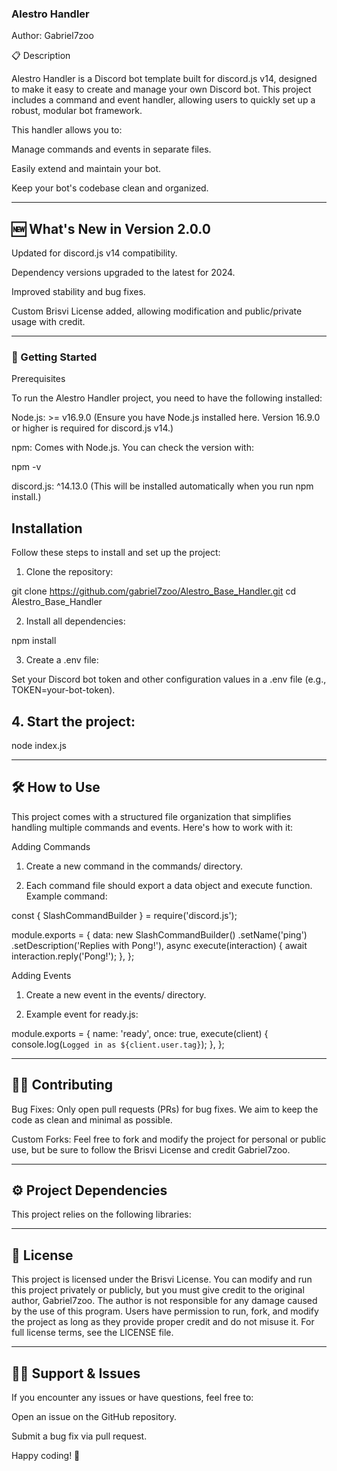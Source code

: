 ### Alestro Handler


Author: Gabriel7zoo

📋 Description

Alestro Handler is a Discord bot template built for discord.js v14, designed to make it easy to create and manage your own Discord bot. This project includes a command and event handler, allowing users to quickly set up a robust, modular bot framework.

This handler allows you to:

Manage commands and events in separate files.

Easily extend and maintain your bot.

Keep your bot's codebase clean and organized.



---

## 🆕 What's New in Version 2.0.0

Updated for discord.js v14 compatibility.

Dependency versions upgraded to the latest for 2024.

Improved stability and bug fixes.

Custom Brisvi License added, allowing modification and public/private usage with credit.



---

### 🚀 Getting Started

Prerequisites

To run the Alestro Handler project, you need to have the following installed:

Node.js: >= v16.9.0
(Ensure you have Node.js installed here. Version 16.9.0 or higher is required for discord.js v14.)

npm: Comes with Node.js. You can check the version with:

npm -v

discord.js: ^14.13.0
(This will be installed automatically when you run npm install.)


## Installation

Follow these steps to install and set up the project:

1. Clone the repository:

git clone https://github.com/gabriel7zoo/Alestro_Base_Handler.git
cd Alestro_Base_Handler


2. Install all dependencies:

npm install


3. Create a .env file:

Set your Discord bot token and other configuration values in a .env file (e.g., TOKEN=your-bot-token).



## 4. Start the project:

node index.js




---

## 🛠️ How to Use

This project comes with a structured file organization that simplifies handling multiple commands and events. Here's how to work with it:

Adding Commands

1. Create a new command in the commands/ directory.


2. Each command file should export a data object and execute function. Example command:



const { SlashCommandBuilder } = require('discord.js');

module.exports = {
  data: new SlashCommandBuilder()
    .setName('ping')
    .setDescription('Replies with Pong!'),
  async execute(interaction) {
    await interaction.reply('Pong!');
  },
};

Adding Events

1. Create a new event in the events/ directory.


2. Example event for ready.js:



module.exports = {
  name: 'ready',
  once: true,
  execute(client) {
    console.log(`Logged in as ${client.user.tag}`);
  },
};


---

## 🧑‍💻 Contributing

Bug Fixes: Only open pull requests (PRs) for bug fixes. We aim to keep the code as clean and minimal as possible.

Custom Forks: Feel free to fork and modify the project for personal or public use, but be sure to follow the Brisvi License and credit Gabriel7zoo.



---

## ⚙️ Project Dependencies

This project relies on the following libraries:


---

## 📄 License

This project is licensed under the Brisvi License.
You can modify and run this project privately or publicly, but you must give credit to the original author, Gabriel7zoo. The author is not responsible for any damage caused by the use of this program. Users have permission to run, fork, and modify the project as long as they provide proper credit and do not misuse it. For full license terms, see the LICENSE file.


---

## 👨‍🏫 Support & Issues

If you encounter any issues or have questions, feel free to:

Open an issue on the GitHub repository.

Submit a bug fix via pull request.


Happy coding! 🎉
